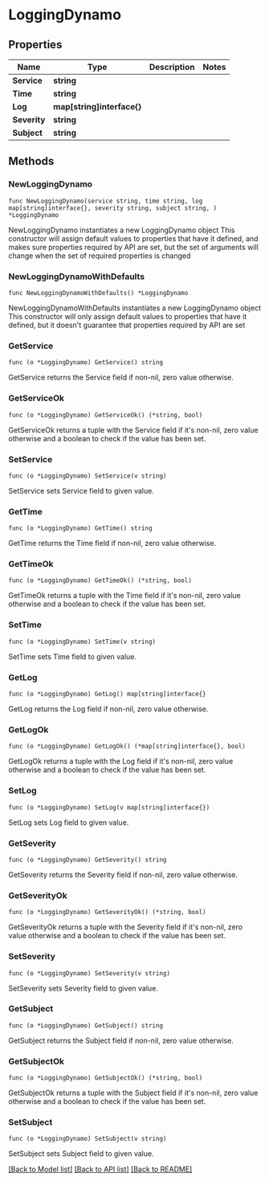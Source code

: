 # LoggingDynamo

## Properties

Name | Type | Description | Notes
------------ | ------------- | ------------- | -------------
**Service** | **string** |  | 
**Time** | **string** |  | 
**Log** | **map[string]interface{}** |  | 
**Severity** | **string** |  | 
**Subject** | **string** |  | 

## Methods

### NewLoggingDynamo

`func NewLoggingDynamo(service string, time string, log map[string]interface{}, severity string, subject string, ) *LoggingDynamo`

NewLoggingDynamo instantiates a new LoggingDynamo object
This constructor will assign default values to properties that have it defined,
and makes sure properties required by API are set, but the set of arguments
will change when the set of required properties is changed

### NewLoggingDynamoWithDefaults

`func NewLoggingDynamoWithDefaults() *LoggingDynamo`

NewLoggingDynamoWithDefaults instantiates a new LoggingDynamo object
This constructor will only assign default values to properties that have it defined,
but it doesn't guarantee that properties required by API are set

### GetService

`func (o *LoggingDynamo) GetService() string`

GetService returns the Service field if non-nil, zero value otherwise.

### GetServiceOk

`func (o *LoggingDynamo) GetServiceOk() (*string, bool)`

GetServiceOk returns a tuple with the Service field if it's non-nil, zero value otherwise
and a boolean to check if the value has been set.

### SetService

`func (o *LoggingDynamo) SetService(v string)`

SetService sets Service field to given value.


### GetTime

`func (o *LoggingDynamo) GetTime() string`

GetTime returns the Time field if non-nil, zero value otherwise.

### GetTimeOk

`func (o *LoggingDynamo) GetTimeOk() (*string, bool)`

GetTimeOk returns a tuple with the Time field if it's non-nil, zero value otherwise
and a boolean to check if the value has been set.

### SetTime

`func (o *LoggingDynamo) SetTime(v string)`

SetTime sets Time field to given value.


### GetLog

`func (o *LoggingDynamo) GetLog() map[string]interface{}`

GetLog returns the Log field if non-nil, zero value otherwise.

### GetLogOk

`func (o *LoggingDynamo) GetLogOk() (*map[string]interface{}, bool)`

GetLogOk returns a tuple with the Log field if it's non-nil, zero value otherwise
and a boolean to check if the value has been set.

### SetLog

`func (o *LoggingDynamo) SetLog(v map[string]interface{})`

SetLog sets Log field to given value.


### GetSeverity

`func (o *LoggingDynamo) GetSeverity() string`

GetSeverity returns the Severity field if non-nil, zero value otherwise.

### GetSeverityOk

`func (o *LoggingDynamo) GetSeverityOk() (*string, bool)`

GetSeverityOk returns a tuple with the Severity field if it's non-nil, zero value otherwise
and a boolean to check if the value has been set.

### SetSeverity

`func (o *LoggingDynamo) SetSeverity(v string)`

SetSeverity sets Severity field to given value.


### GetSubject

`func (o *LoggingDynamo) GetSubject() string`

GetSubject returns the Subject field if non-nil, zero value otherwise.

### GetSubjectOk

`func (o *LoggingDynamo) GetSubjectOk() (*string, bool)`

GetSubjectOk returns a tuple with the Subject field if it's non-nil, zero value otherwise
and a boolean to check if the value has been set.

### SetSubject

`func (o *LoggingDynamo) SetSubject(v string)`

SetSubject sets Subject field to given value.



[[Back to Model list]](../README.md#documentation-for-models) [[Back to API list]](../README.md#documentation-for-api-endpoints) [[Back to README]](../README.md)



